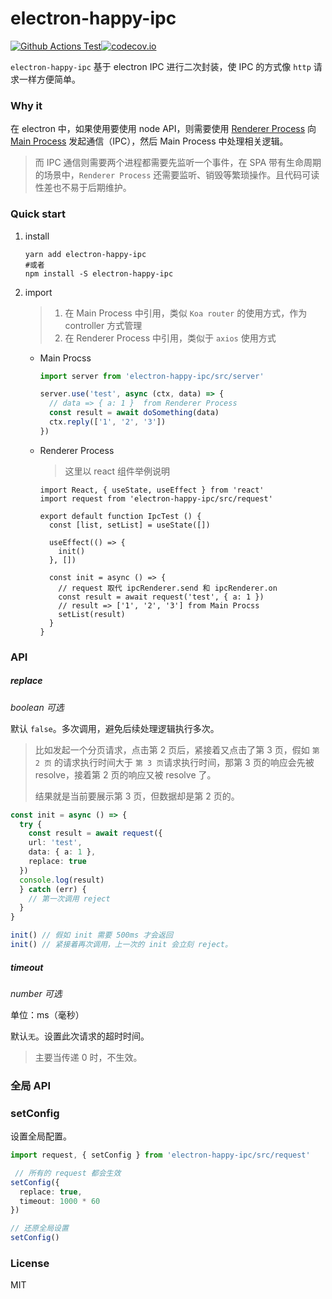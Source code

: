 # electron-happy-ipc

[![Github Actions Test](https://github.com/tangdaohai/electron-happy-ipc/workflows/Test/badge.svg)](https://github.com/tangdaohai/electron-happy-ipc/actions?query=workflow%3ATest)[![codecov.io](https://codecov.io/gh/tangdaohai/electron-happy-ipc/branch/master/graph/badge.svg)](https://codecov.io/gh/tangdaohai/electron-happy-ipc)

`electron-happy-ipc` 基于 electron IPC 进行二次封装，使 IPC 的方式像 `http` 请求一样方便简单。

### Why it

在 electron 中，如果使用要使用 node API，则需要使用 [Renderer Process](https://www.electronjs.org/docs/api/ipc-renderer) 向 [Main Process](https://www.electronjs.org/docs/api/ipc-main) 发起通信（IPC），然后 Main Process 中处理相关逻辑。

> 而 IPC 通信则需要两个进程都需要先监听一个事件，在 SPA 带有生命周期的场景中，`Renderer Process` 还需要监听、销毁等繁琐操作。且代码可读性差也不易于后期维护。

### Quick start

1. install

   ```shell
   yarn add electron-happy-ipc
   #或者
   npm install -S electron-happy-ipc
   ```

2. import

   > 1. 在 Main Process 中引用，类似 `Koa router` 的使用方式，作为 controller 方式管理
   > 2. 在 Renderer Process 中引用，类似于 `axios` 使用方式

   * Main Procss

     ```typescript
     import server from 'electron-happy-ipc/src/server'
     
     server.use('test', async (ctx, data) => {
       // data => { a: 1 }  from Renderer Process
       const result = await doSomething(data)
       ctx.reply(['1', '2', '3'])
     })
     ```

   * Renderer Process

     > 这里以 react 组件举例说明

     

     ```react
     import React, { useState, useEffect } from 'react'
     import request from 'electron-happy-ipc/src/request'
     
     export default function IpcTest () {
       const [list, setList] = useState([])
         
       useEffect(() => {
         init()
       }, [])
       
       const init = async () => {
         // request 取代 ipcRenderer.send 和 ipcRenderer.on
         const result = await request('test', { a: 1 })
         // result => ['1', '2', '3'] from Main Procss
         setList(result)
       }
     }
     ```

     

### API

##### replace

*boolean 可选*

默认 `false`。多次调用，避免后续处理逻辑执行多次。

> 比如发起一个分页请求，点击第 2 页后，紧接着又点击了第 3 页，假如 `第 2 页` 的请求执行时间大于 `第 3 页`请求执行时间，那第 3 页的响应会先被 resolve，接着第 2 页的响应又被 resolve 了。
>
> 结果就是当前要展示第 3 页，但数据却是第 2 页的。

```typescript
const init = async () => {
  try {
    const result = await request({
    url: 'test',
    data: { a: 1 },
    replace: true
  })
  console.log(result)
  } catch (err) {
    // 第一次调用 reject
  }
}

init() // 假如 init 需要 500ms 才会返回
init() // 紧接着再次调用，上一次的 init 会立刻 reject。
```

##### timeout

*number 可选*

单位：ms（毫秒）

默认`无`。设置此次请求的超时时间。

> 主要当传递 0 时，不生效。

### 全局 API

### setConfig

设置全局配置。

```typescript
import request, { setConfig } from 'electron-happy-ipc/src/request'

 // 所有的 request 都会生效
setConfig({
  replace: true,
  timeout: 1000 * 60
})

// 还原全局设置
setConfig()
```



### License

MIT
